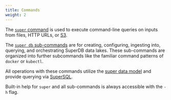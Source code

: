 ```yaml
---
title: Commands
weight: 2
---
```


The [`super` command](super.md) is used to execute command-line queries on
inputs from files, HTTP URLs, or [S3](../integrations/amazon-s3.md).

The [`super db` sub-commands](super-db.md) are for creating, configuring, ingesting
into, querying, and orchestrating SuperDB data lakes. These sub-commands are
organized into further subcommands like the familiar command patterns
of `docker` or `kubectl`.

All operations with these commands utilize the [super data model](../formats/_index.md)
and provide querying via [SuperSQL](../language/_index.md).

Built-in help for `super` and all sub-commands is always accessible with the `-h` flag.
